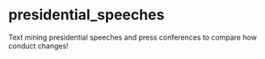 # presidential_speeches
Text mining presidential speeches and press conferences to compare how conduct changes!
